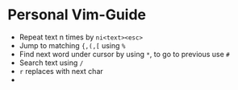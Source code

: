 # Personal Vim-Guide

* Repeat text n times by `ni<text><esc>`
* Jump to matching `{,(,[` using `%`
* Find next word under cursor by using `*`, to go to previous use `#`
* Search text using `/`
* `r` replaces with next char
* 
